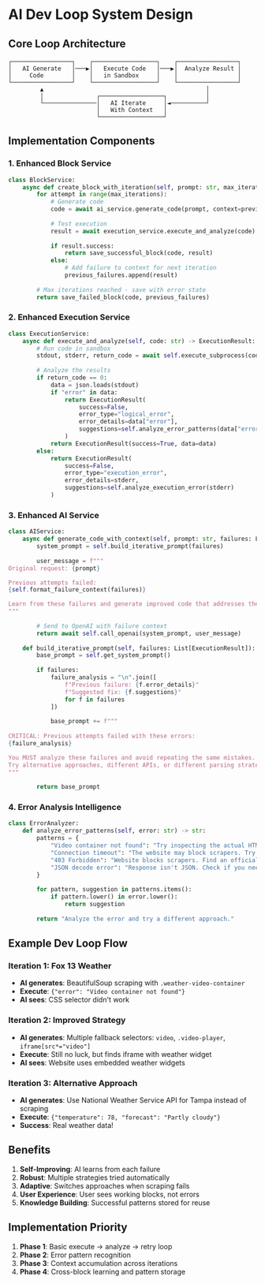 # AI Dev Loop System Design

## Core Loop Architecture

```
┌─────────────────┐    ┌──────────────────┐    ┌─────────────────┐
│   AI Generate   │───▶│   Execute Code   │───▶│  Analyze Result │
│     Code        │    │   in Sandbox     │    │                 │
└─────────────────┘    └──────────────────┘    └─────────────────┘
         ▲                                              │
         │               ┌──────────────────┐           │
         └───────────────│   AI Iterate     │◄──────────┘
                         │   With Context   │
                         └──────────────────┘
```

## Implementation Components

### 1. Enhanced Block Service
```python
class BlockService:
    async def create_block_with_iteration(self, prompt: str, max_iterations: int = 3):
        for attempt in range(max_iterations):
            # Generate code
            code = await ai_service.generate_code(prompt, context=previous_failures)
            
            # Test execution  
            result = await execution_service.execute_and_analyze(code)
            
            if result.success:
                return save_successful_block(code, result)
            else:
                # Add failure to context for next iteration
                previous_failures.append(result)
        
        # Max iterations reached - save with error state
        return save_failed_block(code, previous_failures)
```

### 2. Enhanced Execution Service
```python
class ExecutionService:
    async def execute_and_analyze(self, code: str) -> ExecutionResult:
        # Run code in sandbox
        stdout, stderr, return_code = await self.execute_subprocess(code)
        
        # Analyze the results
        if return_code == 0:
            data = json.loads(stdout)
            if "error" in data:
                return ExecutionResult(
                    success=False,
                    error_type="logical_error", 
                    error_details=data["error"],
                    suggestions=self.analyze_error_patterns(data["error"])
                )
            return ExecutionResult(success=True, data=data)
        else:
            return ExecutionResult(
                success=False,
                error_type="execution_error",
                error_details=stderr,
                suggestions=self.analyze_execution_error(stderr)
            )
```

### 3. Enhanced AI Service
```python
class AIService:
    async def generate_code_with_context(self, prompt: str, failures: List[ExecutionResult]):
        system_prompt = self.build_iterative_prompt(failures)
        
        user_message = f"""
Original request: {prompt}

Previous attempts failed:
{self.format_failure_context(failures)}

Learn from these failures and generate improved code that addresses the specific issues.
"""
        
        # Send to OpenAI with failure context
        return await self.call_openai(system_prompt, user_message)
        
    def build_iterative_prompt(self, failures: List[ExecutionResult]):
        base_prompt = self.get_system_prompt()
        
        if failures:
            failure_analysis = "\n".join([
                f"Previous failure: {f.error_details}"
                f"Suggested fix: {f.suggestions}"
                for f in failures
            ])
            
            base_prompt += f"""
            
CRITICAL: Previous attempts failed with these errors:
{failure_analysis}

You MUST analyze these failures and avoid repeating the same mistakes.
Try alternative approaches, different APIs, or different parsing strategies.
"""
        
        return base_prompt
```

### 4. Error Analysis Intelligence
```python
class ErrorAnalyzer:
    def analyze_error_patterns(self, error: str) -> str:
        patterns = {
            "Video container not found": "Try inspecting the actual HTML structure. Use browser dev tools to find real CSS selectors.",
            "Connection timeout": "The website may block scrapers. Try adding headers or use an API instead.",
            "403 Forbidden": "Website blocks scrapers. Find an official API or RSS feed.",
            "JSON decode error": "Response isn't JSON. Check if you need to parse HTML or handle redirects.",
        }
        
        for pattern, suggestion in patterns.items():
            if pattern.lower() in error.lower():
                return suggestion
        
        return "Analyze the error and try a different approach."
```

## Example Dev Loop Flow

### Iteration 1: Fox 13 Weather
- **AI generates**: BeautifulSoup scraping with `.weather-video-container`
- **Execute**: `{"error": "Video container not found"}`
- **AI sees**: CSS selector didn't work

### Iteration 2: Improved Strategy  
- **AI generates**: Multiple fallback selectors: `video`, `.video-player`, `iframe[src*="video"]`
- **Execute**: Still no luck, but finds iframe with weather widget
- **AI sees**: Website uses embedded weather widgets

### Iteration 3: Alternative Approach
- **AI generates**: Use National Weather Service API for Tampa instead of scraping
- **Execute**: `{"temperature": 78, "forecast": "Partly cloudy"}`
- **Success**: Real weather data!

## Benefits

1. **Self-Improving**: AI learns from each failure
2. **Robust**: Multiple strategies tried automatically  
3. **Adaptive**: Switches approaches when scraping fails
4. **User Experience**: User sees working blocks, not errors
5. **Knowledge Building**: Successful patterns stored for reuse

## Implementation Priority

1. **Phase 1**: Basic execute → analyze → retry loop
2. **Phase 2**: Error pattern recognition  
3. **Phase 3**: Context accumulation across iterations
4. **Phase 4**: Cross-block learning and pattern storage